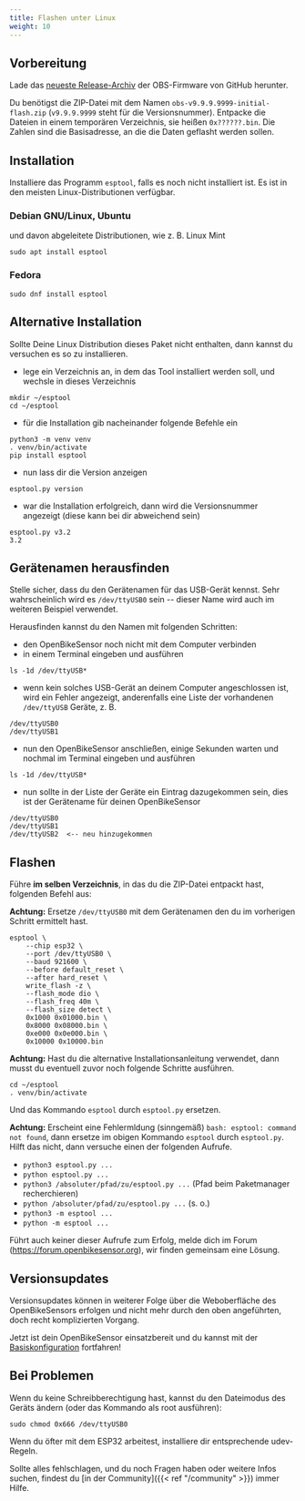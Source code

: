 ```yaml
---
title: Flashen unter Linux
weight: 10
---
```


## Vorbereitung

Lade das [neueste Release-Archiv](https://github.com/openbikesensor/OpenBikeSensorFirmware/releases) 
der OBS-Firmware von GitHub herunter.

Du benötigst die ZIP-Datei mit dem Namen `obs-v9.9.9.9999-initial-flash.zip` (`v9.9.9.9999` steht für die Versionsnummer).
Entpacke die Dateien in einem temporären Verzeichnis, sie heißen `0x??????.bin`. Die Zahlen sind die Basisadresse, an die
die Daten geflasht werden sollen.

## Installation

Installiere das Programm `esptool`, falls es noch nicht installiert ist. Es ist in den
meisten Linux-Distributionen verfügbar.

### Debian GNU/Linux, Ubuntu

und davon abgeleitete Distributionen, wie z.&nbsp;B. Linux Mint

```shell
sudo apt install esptool
```

### Fedora

```shell
sudo dnf install esptool
```

## Alternative Installation

Sollte Deine Linux Distribution dieses Paket nicht enthalten, dann kannst du versuchen es so zu installieren.
- lege ein Verzeichnis an, in dem das Tool installiert werden soll, und wechsle in dieses Verzeichnis
```shell
mkdir ~/esptool
cd ~/esptool
```
- für die Installation gib nacheinander folgende Befehle ein
```shell
python3 -m venv venv
. venv/bin/activate
pip install esptool
```
- nun lass dir die Version anzeigen
```shell
esptool.py version
```
- war die Installation erfolgreich, dann wird die Versionsnummer angezeigt (diese kann bei dir abweichend sein)
```shell
esptool.py v3.2
3.2
```

## Gerätenamen herausfinden

Stelle sicher, dass du den Gerätenamen für das USB-Gerät kennst. Sehr wahrscheinlich wird es `/dev/ttyUSB0` sein --
dieser Name wird auch im weiteren Beispiel verwendet.

Herausfinden kannst du den Namen mit folgenden Schritten:
- den OpenBikeSensor noch nicht mit dem Computer verbinden
- in einem Terminal eingeben und ausführen
```shell
ls -1d /dev/ttyUSB*
```
- wenn kein solches USB-Gerät an deinem Computer angeschlossen ist, wird ein Fehler angezeigt, anderenfalls eine Liste
der vorhandenen `/dev/ttyUSB` Geräte, z.&nbsp;B.
```shell
/dev/ttyUSB0
/dev/ttyUSB1
```
- nun den OpenBikeSensor anschließen, einige Sekunden warten und nochmal im Terminal eingeben und ausführen
```shell
ls -1d /dev/ttyUSB*
```
- nun sollte in der Liste der Geräte ein Eintrag dazugekommen sein, dies ist der Gerätename für deinen OpenBikeSensor
```shell
/dev/ttyUSB0
/dev/ttyUSB1
/dev/ttyUSB2  <-- neu hinzugekommen
```


## Flashen

Führe **im selben Verzeichnis**, in das du die ZIP-Datei entpackt hast, folgenden Befehl aus:

**Achtung:** Ersetze `/dev/ttyUSB0` mit dem Gerätenamen den du im vorherigen Schritt ermittelt hast.

```shell
esptool \
    --chip esp32 \
    --port /dev/ttyUSB0 \
    --baud 921600 \
    --before default_reset \
    --after hard_reset \
    write_flash -z \
    --flash_mode dio \
    --flash_freq 40m \
    --flash_size detect \
    0x1000 0x01000.bin \
    0x8000 0x08000.bin \
    0xe000 0x0e000.bin \
    0x10000 0x10000.bin
```

**Achtung:** Hast du die alternative Installationsanleitung verwendet, dann musst du eventuell zuvor noch folgende Schritte ausführen.
```shell
cd ~/esptool
. venv/bin/activate
```
Und das Kommando `esptool` durch `esptool.py` ersetzen.

**Achtung:** Erscheint eine Fehlermldung (sinngemäß) `bash: esptool: command not found`, dann ersetze im obigen Kommando `esptool` durch `esptool.py`. Hilft das nicht, dann versuche einen der folgenden Aufrufe.

- `python3 esptool.py ...`
- `python esptool.py ...`
- `python3 /absoluter/pfad/zu/esptool.py ...` (Pfad beim Paketmanager recherchieren)
- `python /absoluter/pfad/zu/esptool.py ...` (s. o.)
- `python3 -m esptool ...`
- `python -m esptool ...`

Führt auch keiner dieser Aufrufe zum Erfolg, melde dich im Forum (https://forum.openbikesensor.org), wir finden gemeinsam eine Lösung.


## Versionsupdates

Versionsupdates können in weiterer Folge über die Weboberfläche des OpenBikeSensors erfolgen und nicht mehr durch den oben angeführten, doch recht komplizierten Vorgang.

Jetzt ist dein OpenBikeSensor einsatzbereit und du kannst mit der [Basiskonfiguration](https://openbikesensor.org/docs/user-guide/configuration/minimal/) fortfahren!


## Bei Problemen

Wenn du keine Schreibberechtigung hast, kannst du den Dateimodus des Geräts ändern (oder das Kommando als root ausführen):

```shell
sudo chmod 0x666 /dev/ttyUSB0
```

Wenn du öfter mit dem ESP32 arbeitest, installiere dir entsprechende udev-Regeln.

Sollte alles fehlschlagen, und du noch Fragen haben oder weitere Infos suchen, findest
du [in der Community]({{< ref "/community" >}}) immer Hilfe.
